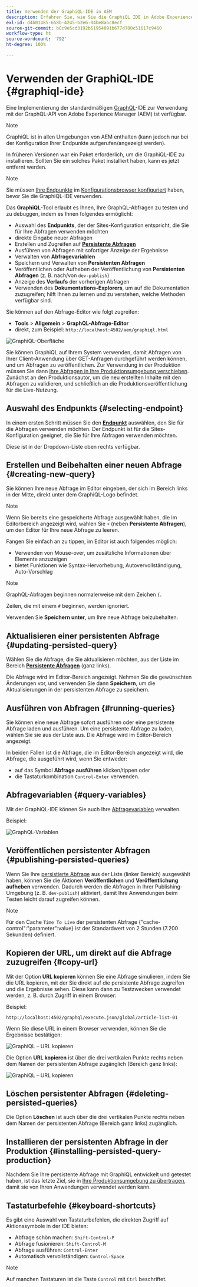 ```yaml
---
title: Verwenden der GraphiQL-IDE in AEM
description: Erfahren Sie, wie Sie die GraphiQL IDE in Adobe Experience Manager verwenden.
exl-id: d4b01485-658b-4245-b2e6-04be8abc8ecf
source-git-commit: b8c9e5cd3192b51954091b677d700c51617c9460
workflow-type: ht
source-wordcount: '792'
ht-degree: 100%

---
```


# Verwenden der GraphiQL-IDE {#graphiql-ide}

Eine Implementierung der standardmäßigen [GraphQL](https://graphql.org/learn/serving-over-http/#graphiql)-IDE zur Verwendung mit der GraphQL-API von Adobe Experience Manager (AEM) ist verfügbar.

>[!NOTE]
>
>GraphiQL ist in allen Umgebungen von AEM enthalten (kann jedoch nur bei der Konfiguration Ihrer Endpunkte aufgerufen/angezeigt werden).
>
>In früheren Versionen war ein Paket erforderlich, um die GraphiQL-IDE zu installieren. Sollten Sie ein solches Paket installiert haben, kann es jetzt entfernt werden.

>[!NOTE]
>Sie müssen [Ihre Endpunkte](/help/sites-developing/headless/graphql-api/graphql-endpoint.md) im [Konfigurationsbrowser konfiguriert](/help/assets/content-fragments/content-fragments-configuration-browser.md) haben, bevor Sie die GraphiQL-IDE verwenden.

Das **GraphiQL**-Tool erlaubt es Ihnen, Ihre GraphQL-Abfragen zu testen und zu debuggen, indem es Ihnen folgendes ermöglicht:

* Auswahl des **Endpunkts**, der der Sites-Konfiguration entspricht, die Sie für Ihre Abfragen verwenden möchten
* direkte Eingabe neuer Abfragen
* Erstellen und Zugreifen auf **[Persistente Abfragen](/help/sites-developing/headless/graphql-api/persisted-queries.md)**
* Ausführen von Abfragen mit sofortiger Anzeige der Ergebnisse
* Verwalten von **Abfragevariablen**
* Speichern und Verwalten von **Persistenten Abfragen**
* Veröffentlichen oder Aufheben der Veröffentlichung von **Persistenten Abfragen** (z. B. nach/von `dev-publish`)
* Anzeige des **Verlaufs** der vorherigen Abfragen
* Verwenden des **Dokumentations-Explorers**, um auf die Dokumentation zuzugreifen; hilft Ihnen zu lernen und zu verstehen, welche Methoden verfügbar sind.

Sie können auf den Abfrage-Editor wie folgt zugreifen:

* **Tools** > **Allgemein** > **GraphQL-Abfrage-Editor**
* direkt, zum Beispiel: `http://localhost:4502/aem/graphiql.html`

![GraphiQL-Oberfläche](assets/cfm-graphiql-interface.png "GraphiQL-Oberfläche")

Sie können GraphiQL auf Ihrem System verwenden, damit Abfragen von Ihrer Client-Anwendung über GET-Anfragen durchgeführt werden können, und um Abfragen zu veröffentlichen. Zur Verwendung in der Produktion müssen Sie dann [Ihre Abfragen in Ihre Produktionsumgebung verschieben](/help/sites-developing/headless/graphql-api/persisted-queries.md#transfer-persisted-query-production). Zunächst an den Produktionsautor, um die neu erstellten Inhalte mit den Abfragen zu validieren, und schließlich an die Produktionsveröffentlichung für die Live-Nutzung.

## Auswahl des Endpunkts {#selecting-endpoint}

In einem ersten Schritt müssen Sie den **[Endpunkt](/help/sites-developing/headless/graphql-api/graphql-endpoint.md)** auswählen, den Sie für die Abfragen verwenden möchten. Der Endpunkt ist für die Sites-Konfiguration geeignet, die Sie für Ihre Abfragen verwenden möchten.

Diese ist in der Dropdown-Liste oben rechts verfügbar.

## Erstellen und Beibehalten einer neuen Abfrage {#creating-new-query}

Sie können Ihre neue Abfrage im Editor eingeben, der sich im Bereich links in der Mitte, direkt unter dem GraphiQL-Logo befindet.

>[!NOTE]
>
>Wenn Sie bereits eine gespeicherte Abfrage ausgewählt haben, die im Editorbereich angezeigt wird, wählen Sie `+` (neben **Persistente Abfragen**), um den Editor für Ihre neue Abfrage zu leeren.

Fangen Sie einfach an zu tippen, im Editor ist auch folgendes möglich:

* Verwenden von Mouse-over, um zusätzliche Informationen über Elemente anzuzeigen
* bietet Funktionen wie Syntax-Hervorhebung, Autovervollständigung, Auto-Vorschlag

>[!NOTE]
>
>GraphQL-Abfragen beginnen normalerweise mit dem Zeichen `{`.
>
>Zeilen, die mit einem `#` beginnen, werden ignoriert.

Verwenden Sie **Speichern unter**, um Ihre neue Abfrage beizubehalten.

## Aktualisieren einer persistenten Abfrage {#updating-persisted-query}

Wählen Sie die Abfrage, die Sie aktualisieren möchten, aus der Liste im Bereich **[Persistente Abfragen](/help/sites-developing/headless/graphql-api/persisted-queries.md)** (ganz links).

Die Abfrage wird im Editor-Bereich angezeigt. Nehmen Sie die gewünschten Änderungen vor, und verwenden Sie dann **Speichern**, um die Aktualisierungen in der persistenten Abfrage zu speichern.

## Ausführen von Abfragen {#running-queries}

Sie können eine neue Abfrage sofort ausführen oder eine persistente Abfrage laden und ausführen. Um eine persistente Abfrage zu laden, wählen Sie sie aus der Liste aus. Die Abfrage wird im Editor-Bereich angezeigt.

In beiden Fällen ist die Abfrage, die im Editor-Bereich angezeigt wird, die Abfrage, die ausgeführt wird, wenn Sie entweder:

* auf das Symbol **Abfrage ausführen** klicken/tippen oder
* die Tastaturkombination `Control-Enter` verwenden.

## Abfragevariablen {#query-variables}

<!-- more details needed here? -->

Mit der GraphiQL-IDE können Sie auch Ihre [Abfragevariablen](/help/sites-developing/headless/graphql-api/graphql-api-content-fragments.md#graphql-variables) verwalten.

Beispiel:

![GraphQL-Variablen](assets/cfm-graphqlapi-03.png "GraphQL-Variablen")

<!--
## Managing cache for your persisted queries {#managing-cache}

[Persisted queries](/help/headless/graphql-api/persisted-queries.md) are recommended as they can be cached at the dispatcher and CDN layers, ultimately improving the performance of the requesting client application. By default AEM will invalidate the Content Delivery Network (CDN) cache based on a default Time To Live (TTL).

>[!NOTE]
>
>Custom rewrite rules on the Dispatcher might override defaults from AEM publish. 
>
>In the case that you are sending TTL-based cache-control headers from the dispatcher, based on a location match pattern, then, if necessary, you might want to exclude `/graphql/execute.json/*` from the matches.

Using GraphQL you can configure the HTTP Cache Headers  to control these parameters for your individual persisted query.

1. The **Headers** option is accessible via the three vertical dots to the right of the persisted query name (far left panel):

   ![Persisted Query HTTP Cache Headers](assets/cfm-graphqlapi-headers-01.png "Persisted Query HTTP Cache Headers")

1. Selecting this will open the **Cache Configuration** dialog:

   ![Persisted Query HTTP Cache Header Settings](assets/cfm-graphqlapi-headers-02.png "Persisted Query HTTP Cache Header Settings")

1. Select the appropriate parameter, then adjust the value as required:

   * **cache-control** - **max-age**
     Caches can store this content for specified number of seconds. Typically this is the browser TTL (Time To Live).
   * **surrogate-control** - **s-maxage**
     Same as max-age but applies specifically to proxy caches.
   * **surrogate-control** - **stale-while-revalidate**
     Caches may continue to serve a cached response after it becomes stale, for up to the specified number of seconds.
   * **surrogate-control** - **stale-if-error**
     Caches may continue to serve a cached response in case of or origin error, for up to the specified number of seconds.

1. Select **Save** to persist the changes.
-->

## Veröffentlichen persistenter Abfragen {#publishing-persisted-queries}

Wenn Sie Ihre [persistierte Abfrage](/help/sites-developing/headless/graphql-api/persisted-queries.md) aus der Liste (linker Bereich) ausgewählt haben, können Sie die Aktionen **Veröffentlichen** und **Veröffentlichung aufheben** verwenden. Dadurch werden die Abfragen in Ihrer Publishing-Umgebung (z. B. `dev-publish`) aktiviert, damit Ihre Anwendungen beim Testen leicht darauf zugreifen können.

>[!NOTE]
>
>Für den Cache `Time To Live` der persistenten Abfrage {&quot;cache-control&quot;:&quot;parameter&quot;:value} ist der Standardwert von 2 Stunden (7.200 Sekunden) definiert.

## Kopieren der URL, um direkt auf die Abfrage zuzugreifen {#copy-url}

Mit der Option **URL kopieren** können Sie eine Abfrage simulieren, indem Sie die URL kopieren, mit der Sie direkt auf die persistente Abfrage zugreifen und die Ergebnisse sehen. Diese kann dann zu Testzwecken verwendet werden, z. B. durch Zugriff in einem Browser:

<!--
  >[!NOTE]
  >
  >The URL will need [encoding before using programmatically](/help/headless/graphql-api/persisted-queries.md#encoding-query-url).
  >
  >The target environment might need adjusting, depending on your requirements.
-->

Beispiel:

`http://localhost:4502/graphql/execute.json/global/article-list-01`

Wenn Sie diese URL in einem Browser verwenden, können Sie die Ergebnisse bestätigen:

![GraphiQL – URL kopieren](assets/cfm-graphiql-copy-url.png "GraphiQL – URL kopieren")

Die Option **URL kopieren** ist über die drei vertikalen Punkte rechts neben dem Namen der persistenten Abfrage zugänglich (Bereich ganz links):

![GraphiQL – URL kopieren](assets/cfm-graphiql-persisted-query-options.png "GraphiQL – URL kopieren")

## Löschen persistenter Abfragen {#deleting-persisted-queries}

Die Option **Löschen** ist auch über die drei vertikalen Punkte rechts neben dem Namen der persistenten Abfrage (Bereich ganz links) zugänglich.

<!-- what happens if you try to delete something that is still published? -->


## Installieren der persistenten Abfrage in der Produktion {#installing-persisted-query-production}

Nachdem Sie Ihre persistente Abfrage mit GraphiQL entwickelt und getestet haben, ist das letzte Ziel, sie in [Ihre Produktionsumgebung zu übertragen](/help/sites-developing/headless/graphql-api/persisted-queries.md#transfer-persisted-query-production), damit sie von Ihren Anwendungen verwendet werden kann.

## Tastaturbefehle {#keyboard-shortcuts}

Es gibt eine Auswahl von Tastaturbefehlen, die direkten Zugriff auf Aktionssymbole in der IDE bieten:

* Abfrage schön machen:  `Shift-Control-P`
* Abfrage fusionieren:  `Shift-Control-M`
* Abfrage ausführen:  `Control-Enter`
* Automatisch vervollständigen:  `Control-Space`

>[!NOTE]
>
>Auf manchen Tastaturen ist die Taste `Control` mit `Ctrl` beschriftet.
